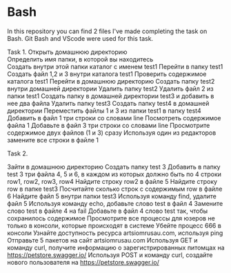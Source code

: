 # Bash
In this repository you can find 2 files I've made completing the task on Bash. Git Bash and VScode were used for this task. 


Task 1.
Открыть домашнюю директорию\
Определить имя папки, в которой вы находитесь\
Создать внутри этой папки каталог  с именем test1
Перейти в папку test1
Создать файл 1,2 и 3 внутри каталога test1
Проверить содержимое каталога test1
Перейти в домашнюю директорию
Создать папку test2 внутри домашней директории
Удалить папку test2
Удалить файл 2 из папки test1
Создать папку в домашней директории test3 и добавить в нее два файла
Удалить папку test3
Создать папку test4 в домашней директории
Переместить файлы 1 и 3 из папки test1 в папку test4
Добавить в файл 1 три строки со словами line
Посмотреть содержимое файла 1
Добавьте в файл 3 три строки со словами line
Просмотрите содержимое двух файлов (1 и 3) сразу
Используя один из редакторов замените все строки в файле 1

Task 2.

Зайти в домашнюю директорию
Создать папку test 3
Добавить в папку test 3 три файла 4, 5 и 6, в каждом из которых должно быть по 4 строки row1, row2, row3, row4
Найдите строку row2 в файле 5
Найдите строку row в папке test3
Посчитайте сколько строк с содержимым row в файле 6
Найдите файл 5 внутри папки test3
Используя команду find, удалите файл 5
Используя команду echo, добавьте слово test в файл 4
Замените слово test в файле 4 на fail
Добавьте в файл 4 слово test так, чтобы сохранилось содержимое
Просмотрите все процессы для юзеров не только в консоли, которые происходят в системе
Убейте процесс 666 в консоли
Узнайте доступность ресурса artsiomrusau.com, используя ping
Отправьте 5 пакетов на сайт artsiomrusau.com
Используя GET и команду curl, получите информацию о зарегистрированных питомцах на https://petstore.swagger.io/
Используя POST и команду curl, создайте нового пользователя на https://petstore.swagger.io/


